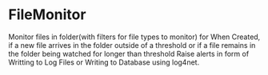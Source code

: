 # FileMonitor
Monitor files in folder(with filters for file types to monitor) for When Created, if a new file arrives in the folder outside of a threshold or if a file remains in the folder being watched for longer than threshold Raise alerts in form of Writting to Log Files or Writing to Database using log4net.
